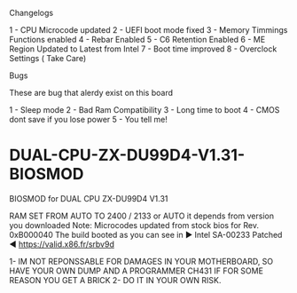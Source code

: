 
Changelogs

1 - CPU Microcode updated
2 - UEFI boot mode fixed
3 - Memory Timmings Functions enabled
4 - Rebar Enabled
5 - C6 Retention Enabled
6 - ME Region Updated to Latest from Intel
7 - Boot time improved
8 - Overclock Settings ( Take Care)

Bugs 

These are bug that alerdy exist on this board

1 - Sleep mode
2 - Bad Ram Compatibility
3 - Long time to boot
4 - CMOS dont save if you lose power
5 - You tell me!




# DUAL-CPU-ZX-DU99D4-V1.31-BIOSMOD
BIOSMOD for DUAL CPU ZX-DU99D4 V1.31 



RAM SET FROM AUTO TO 2400 / 2133 or AUTO it depends from version you downloaded
Note: Microcodes updated from stock bios for Rev. 0xB000040 The build booted as you can see in ► Intel SA-00233 Patched ◄ https://valid.x86.fr/srbv9d

1- IM NOT REPONSSABLE FOR DAMAGES IN YOUR MOTHERBOARD, SO HAVE YOUR OWN DUMP AND A PROGRAMMER CH431 IF FOR SOME REASON YOU GET A BRICK
2- DO IT IN YOUR OWN RISK.
